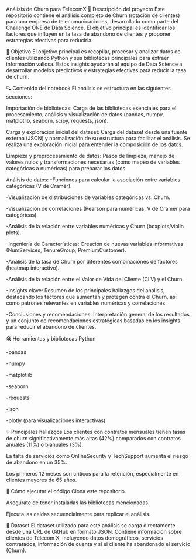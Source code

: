 Análisis de Churn para TelecomX
📌 Descripción del proyecto
Este repositorio contiene el análisis completo de Churn (rotación de clientes) para una empresa de telecomunicaciones, desarrollado como parte del Challenge ONE de Data Science. El objetivo principal es identificar los factores que influyen en la tasa de abandono de clientes y proponer estrategias efectivas para reducirla.

🎯 Objetivo
El objetivo principal es recopilar, procesar y analizar datos de clientes utilizando Python y sus bibliotecas principales para extraer información valiosa. Estos insights ayudarán al equipo de Data Science a desarrollar modelos predictivos y estrategias efectivas para reducir la tasa de churn.

🔍 Contenido del notebook
El análisis se estructura en las siguientes secciones:

Importación de bibliotecas: Carga de las bibliotecas esenciales para el procesamiento, análisis y visualización de datos (pandas, numpy, matplotlib, seaborn, scipy, requests, json).

Carga y exploración inicial del dataset: Carga del dataset desde una fuente externa (JSON) y normalización de su estructura para facilitar el análisis. Se realiza una exploración inicial para entender la composición de los datos.

Limpieza y preprocesamiento de datos: Pasos de limpieza, manejo de valores nulos y transformaciones necesarias (como mapeo de variables categóricas a numéricas) para preparar los datos.

Análisis de datos:
-Funciones para calcular la asociación entre variables categóricas (V de Cramér).

-Visualización de distribuciones de variables categóricas vs. Churn.

-Visualización de correlaciones (Pearson para numéricas, V de Cramér para categóricas).

-Análisis de la relación entre variables numéricas y Churn (boxplots/violin plots).

-Ingeniería de Características: Creación de nuevas variables informativas (NumServices, TenureGroup, PremiumCustomer).

-Análisis de la tasa de Churn por diferentes combinaciones de factores (heatmap interactivo).

-Análisis de la relación entre el Valor de Vida del Cliente (CLV) y el Churn.

-Insights clave: Resumen de los principales hallazgos del análisis, destacando los factores que aumentan y protegen contra el Churn, así como patrones relevantes en variables numéricas y correlaciones.

-Conclusiones y recomendaciones: Interpretación general de los resultados y un conjunto de recomendaciones estratégicas basadas en los insights para reducir el abandono de clientes.

🛠️ Herramientas y bibliotecas
Python

-pandas

-numpy

-matplotlib

-seaborn

-requests

-json

-plotly (para visualizaciones interactivas)

💡 Principales hallazgos
Los clientes con contratos mensuales tienen tasas de churn significativamente más altas (42%) comparados con contratos anuales (11%) o bianuales (3%).

La falta de servicios como OnlineSecurity y TechSupport aumenta el riesgo de abandono en un 35%.

Los primeros 12 meses son críticos para la retención, especialmente en clientes mayores de 65 años.

🚀 Cómo ejecutar el código
Clona este repositorio.

Asegúrate de tener instaladas las bibliotecas mencionadas.

Ejecuta las celdas secuencialmente para replicar el análisis.

📂 Dataset
El dataset utilizado para este análisis se carga directamente desde una URL de GitHub en formato JSON. Contiene información sobre clientes de Telecom X, incluyendo datos demográficos, servicios contratados, información de cuenta y si el cliente ha abandonado el servicio (Churn).
